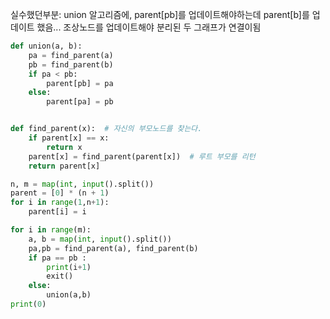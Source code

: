 실수했던부분: union 알고리즘에, parent[pb]를 업데이트해야하는데 parent[b]를 업데이트 했음...
조상노드를 업데이트해야 분리된 두 그래프가 연결이됨

```python
def union(a, b):
    pa = find_parent(a)
    pb = find_parent(b)
    if pa < pb:
        parent[pb] = pa
    else:
        parent[pa] = pb


def find_parent(x):  # 자신의 부모노드를 찾는다.
    if parent[x] == x:
        return x
    parent[x] = find_parent(parent[x])  # 루트 부모를 리턴
    return parent[x]

n, m = map(int, input().split())
parent = [0] * (n + 1)
for i in range(1,n+1):
    parent[i] = i

for i in range(m):
    a, b = map(int, input().split())
    pa,pb = find_parent(a), find_parent(b)
    if pa == pb :
        print(i+1)
        exit()
    else:
        union(a,b)
print(0)
```
